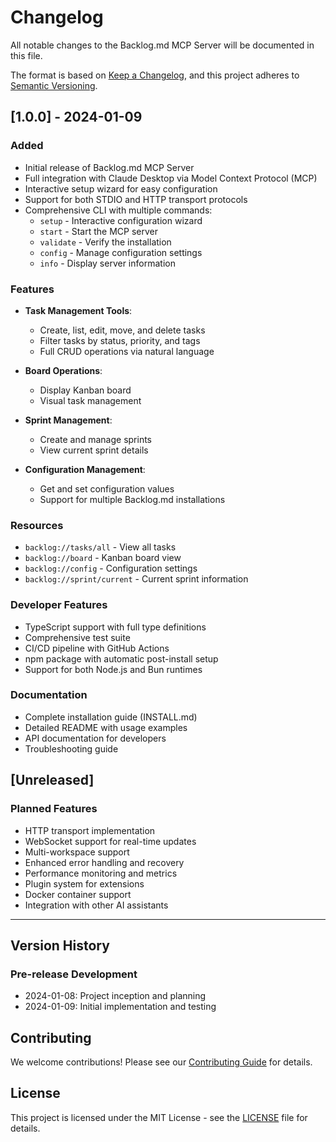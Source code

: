 # Changelog

All notable changes to the Backlog.md MCP Server will be documented in this file.

The format is based on [Keep a Changelog](https://keepachangelog.com/en/1.0.0/),
and this project adheres to [Semantic Versioning](https://semver.org/spec/v2.0.0.html).

## [1.0.0] - 2024-01-09

### Added
- Initial release of Backlog.md MCP Server
- Full integration with Claude Desktop via Model Context Protocol (MCP)
- Interactive setup wizard for easy configuration
- Support for both STDIO and HTTP transport protocols
- Comprehensive CLI with multiple commands:
  - `setup` - Interactive configuration wizard
  - `start` - Start the MCP server
  - `validate` - Verify the installation
  - `config` - Manage configuration settings
  - `info` - Display server information

### Features
- **Task Management Tools**:
  - Create, list, edit, move, and delete tasks
  - Filter tasks by status, priority, and tags
  - Full CRUD operations via natural language

- **Board Operations**:
  - Display Kanban board
  - Visual task management

- **Sprint Management**:
  - Create and manage sprints
  - View current sprint details

- **Configuration Management**:
  - Get and set configuration values
  - Support for multiple Backlog.md installations

### Resources
- `backlog://tasks/all` - View all tasks
- `backlog://board` - Kanban board view
- `backlog://config` - Configuration settings
- `backlog://sprint/current` - Current sprint information

### Developer Features
- TypeScript support with full type definitions
- Comprehensive test suite
- CI/CD pipeline with GitHub Actions
- npm package with automatic post-install setup
- Support for both Node.js and Bun runtimes

### Documentation
- Complete installation guide (INSTALL.md)
- Detailed README with usage examples
- API documentation for developers
- Troubleshooting guide

## [Unreleased]

### Planned Features
- HTTP transport implementation
- WebSocket support for real-time updates
- Multi-workspace support
- Enhanced error handling and recovery
- Performance monitoring and metrics
- Plugin system for extensions
- Docker container support
- Integration with other AI assistants

---

## Version History

### Pre-release Development
- 2024-01-08: Project inception and planning
- 2024-01-09: Initial implementation and testing

## Contributing

We welcome contributions! Please see our [Contributing Guide](CONTRIBUTING.md) for details.

## License

This project is licensed under the MIT License - see the [LICENSE](LICENSE) file for details.